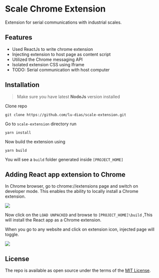 # Scale Chrome Extension

Extension for serial communications with industrial scales.

## Features

- Used ReactJs to write chrome extension
- Injecting extension to host page as content script
- Utilized the Chrome messaging API
- Isolated extension CSS using Iframe
- TODO: Serial communication with host computer

## Installation
>Make sure you have latest **NodeJs** version installed

Clone repo

```
git clone https://github.com/lu-dias/scale-extension.git
```
Go to `scale-extension` directory run

```
yarn install
```
Now build the extension using
```
yarn build
```
You will see a `build` folder generated inside `[PROJECT_HOME]`

## Adding React app extension to Chrome

In Chrome browser, go to chrome://extensions page and switch on developer mode. This enables the ability to locally install a Chrome extension.

<img src="https://cdn-images-1.medium.com/max/1600/1*OaygCwLSwLakyTqCADbmDw.png" />

Now click on the `LOAD UNPACKED` and browse to `[PROJECT_HOME]\build` ,This will install the React app as a Chrome extension.

When you go to any website and click on extension icon, injected page will toggle.

<img src="https://cdn-images-1.medium.com/max/1600/1*bXJYfvrcHDWKwUZCrPI-8w.png" />

## License

The repo is available as open source under the terms of the [MIT License](http://opensource.org/licenses/MIT).
